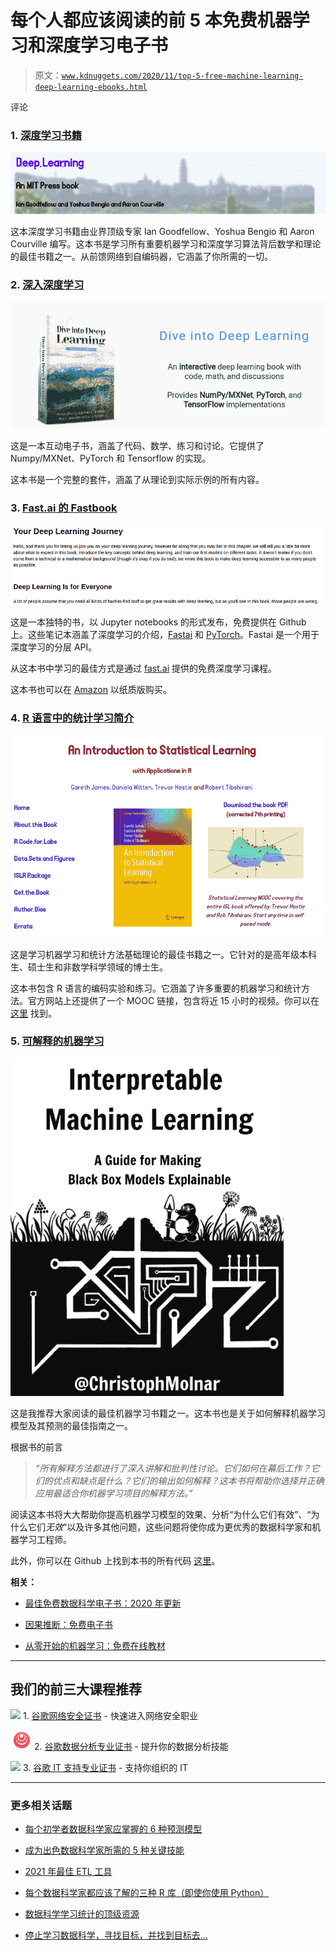 # 每个人都应该阅读的前 5 本免费机器学习和深度学习电子书

> 原文：[`www.kdnuggets.com/2020/11/top-5-free-machine-learning-deep-learning-ebooks.html`](https://www.kdnuggets.com/2020/11/top-5-free-machine-learning-deep-learning-ebooks.html)

评论

### 1\. [深度学习书籍](https://www.deeplearningbook.org/)

![](img/e45274af87b8a7fce5114cebbee8908b.png)

这本深度学习书籍由业界顶级专家 Ian Goodfellow、Yoshua Bengio 和 Aaron Courville 编写。这本书是学习所有重要机器学习和深度学习算法背后数学和理论的最佳书籍之一。从前馈网络到自编码器，它涵盖了你所需的一切。

### 2\. [深入深度学习](http://d2l.ai/)

![](img/b14134a005f75b7fb12348f7b4f492b3.png)

这是一本互动电子书，涵盖了代码、数学、练习和讨论。它提供了 Numpy/MXNet、PyTorch 和 Tensorflow 的实现。

这本书是一个完整的套件，涵盖了从理论到实际示例的所有内容。

### 3\. [Fast.ai 的 Fastbook](https://github.com/fastai/fastbook)

![](img/ad58fbf02613666efbc2e6ded74111bd.png)

这是一本独特的书，以 Jupyter notebooks 的形式发布，免费提供在 Github 上。这些笔记本涵盖了深度学习的介绍，[Fastai](https://docs.fast.ai/) 和 [PyTorch](https://pytorch.org/)。Fastai 是一个用于深度学习的分层 API。

从这本书中学习的最佳方式是通过 [fast.ai](https://course.fast.ai/) 提供的免费深度学习课程。

这本书也可以在 [Amazon](https://www.amazon.com/Deep-Learning-Coders-fastai-PyTorch/dp/1492045527) 以纸质版购买。

### 4\. [R 语言中的统计学习简介](http://faculty.marshall.usc.edu/gareth-james/ISL/)

![](img/b664b3297548b390c14dcd6bda6f7969.png)

这是学习机器学习和统计方法基础理论的最佳书籍之一。它针对的是高年级本科生、硕士生和非数学科学领域的博士生。

这本书包含 R 语言的编码实验和练习。它涵盖了许多重要的机器学习和统计方法。官方网站上还提供了一个 MOOC 链接，包含将近 15 小时的视频。你可以在 [这里](http://www.r-bloggers.com/in-depth-introduction-to-machine-learning-in-15-hours-of-expert-videos/) 找到。

### 5\. [可解释的机器学习](https://christophm.github.io/interpretable-ml-book/)

![](img/e78e502a4d26cd5a67e323d0011fcd11.png)

这是我推荐大家阅读的最佳机器学习书籍之一。这本书也是关于如何解释机器学习模型及其预测的最佳指南之一。

根据书的前言

> *“所有解释方法都进行了深入讲解和批判性讨论。它们如何在幕后工作？它们的优点和缺点是什么？它们的输出如何解释？这本书将帮助你选择并正确应用最适合你机器学习项目的解释方法。”*

阅读这本书将大大帮助你提高机器学习模型的效果、分析“为什么它们有效”、“为什么它们*无效*”以及许多其他问题，这些问题将使你成为更优秀的数据科学家和机器学习工程师。

此外，你可以在 Github 上找到本书的所有代码 [这里](https://github.com/christophM/interpretable-ml-book)。

**相关：**

+   [最佳免费数据科学电子书：2020 年更新](https://www.kdnuggets.com/2020/09/best-free-data-science-ebooks-2020-update.html)

+   [因果推断：免费电子书](https://www.kdnuggets.com/2020/09/causal-inference-free-ebook.html)

+   [从零开始的机器学习：免费在线教材](https://www.kdnuggets.com/2020/09/machine-learning-from-scratch-free-online-textbook.html)

* * *

## 我们的前三大课程推荐

![](img/0244c01ba9267c002ef39d4907e0b8fb.png) 1\. [谷歌网络安全证书](https://www.kdnuggets.com/google-cybersecurity) - 快速进入网络安全职业

![](img/e225c49c3c91745821c8c0368bf04711.png) 2\. [谷歌数据分析专业证书](https://www.kdnuggets.com/google-data-analytics) - 提升你的数据分析技能

![](img/0244c01ba9267c002ef39d4907e0b8fb.png) 3\. [谷歌 IT 支持专业证书](https://www.kdnuggets.com/google-itsupport) - 支持你组织的 IT

* * *

### 更多相关话题

+   [每个初学者数据科学家应掌握的 6 种预测模型](https://www.kdnuggets.com/2021/12/6-predictive-models-every-beginner-data-scientist-master.html)

+   [成为出色数据科学家所需的 5 种关键技能](https://www.kdnuggets.com/2021/12/5-key-skills-needed-become-great-data-scientist.html)

+   [2021 年最佳 ETL 工具](https://www.kdnuggets.com/2021/12/mozart-best-etl-tools-2021.html)

+   [每个数据科学家都应该了解的三种 R 库（即使你使用 Python）](https://www.kdnuggets.com/2021/12/three-r-libraries-every-data-scientist-know-even-python.html)

+   [数据科学学习统计的顶级资源](https://www.kdnuggets.com/2021/12/springboard-top-resources-learn-data-science-statistics.html)

+   [停止学习数据科学，寻找目标，并找到目标去…](https://www.kdnuggets.com/2021/12/stop-learning-data-science-find-purpose.html)
